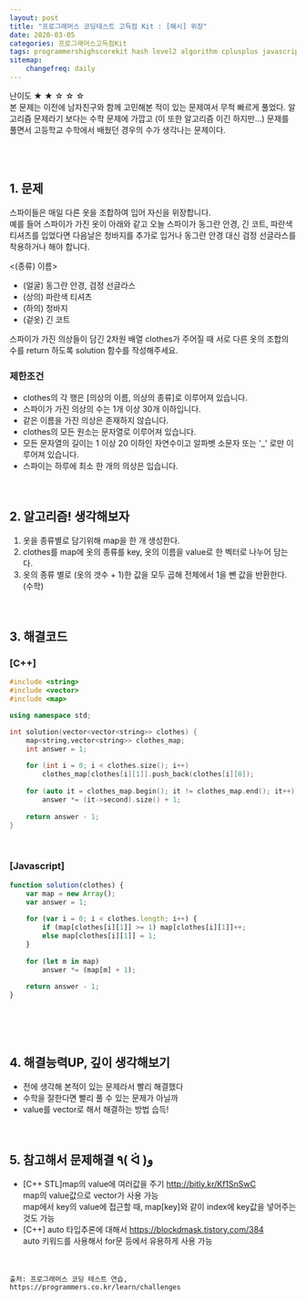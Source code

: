 ```yaml
---
layout: post
title: "프로그래머스 코딩테스트 고득점 Kit : [해시] 위장"
date: 2020-03-05
categories: 프로그래머스고득점Kit
tags: programmershighscorekit hash level2 algorithm cplusplus javascript
sitemap:
    changefreq: daily
---
```


난이도 ★ ★ ☆ ☆ ☆  
본 문제는 이전에 남자친구와 함께 고민해본 적이 있는 문제여서 무척 빠르게 풀었다. 알고리즘 문제라기 보다는 수학 문제에 가깝고 (이 또한 알고리즘 이긴 하지만...) 문제를 풀면서 고등학교 수학에서 배웠던 경우의 수가 생각나는 문제이다.  
<br/>

<br/>

## 1. 문제
스파이들은 매일 다른 옷을 조합하여 입어 자신을 위장합니다.  
예를 들어 스파이가 가진 옷이 아래와 같고 오늘 스파이가 동그란 안경, 긴 코트, 파란색 티셔츠를 입었다면 다음날은 청바지를 추가로 입거나 동그란 안경 대신 검정 선글라스를 착용하거나 해야 합니다.

&lt;(종류)	이름&gt;
- (얼굴)	동그란 안경, 검정 선글라스
- (상의)	파란색 티셔츠
- (하의)	청바지
- (겉옷)	긴 코트

스파이가 가진 의상들이 담긴 2차원 배열 clothes가 주어질 때 서로 다른 옷의 조합의 수를 return 하도록 solution 함수를 작성해주세요.

### 제한조건
- clothes의 각 행은 [의상의 이름, 의상의 종류]로 이루어져 있습니다.
- 스파이가 가진 의상의 수는 1개 이상 30개 이하입니다.
- 같은 이름을 가진 의상은 존재하지 않습니다.
- clothes의 모든 원소는 문자열로 이루어져 있습니다.
- 모든 문자열의 길이는 1 이상 20 이하인 자연수이고 알파벳 소문자 또는 '_' 로만 이루어져 있습니다.
- 스파이는 하루에 최소 한 개의 의상은 입습니다.
<br/><br/><br/>

## 2. 알고리즘! 생각해보자
1. 옷을 종류별로 담기위해 map을 한 개 생성한다.  
2. clothes를 map에 옷의 종류를 key, 옷의 이름을 value로 한 벡터로 나누어 담는다.  
3. 옷의 종류 별로 (옷의 갯수 + 1)한 값을 모두 곱해 전체에서 1을 뺀 값을 반환한다.(수학)  
<br/><br/>

## 3. 해결코드
### [C++]
```c++
#include <string>
#include <vector>
#include <map>

using namespace std;

int solution(vector<vector<string>> clothes) {
    map<string,vector<string>> clothes_map;
    int answer = 1;
    
    for (int i = 0; i < clothes.size(); i++)
        clothes_map[clothes[i][1]].push_back(clothes[i][0]);
    
    for (auto it = clothes_map.begin(); it != clothes_map.end(); it++)
        answer *= (it->second).size() + 1;
    
    return answer - 1;
}
```
<br/>

### [Javascript]
```javascript
function solution(clothes) {
    var map = new Array();
    var answer = 1;
    
    for (var i = 0; i < clothes.length; i++) {
        if (map[clothes[i][1]] >= 1) map[clothes[i][1]]++;
        else map[clothes[i][1]] = 1;
    }
    
    for (let m in map)
        answer *= (map[m] + 1);
    
    return answer - 1;
}
```
<br/><br/><br/>

## 4. 해결능력UP, 깊이 생각해보기
- 전에 생각해 본적이 있는 문제라서 빨리 해결했다
- 수학을 잘한다면 빨리 풀 수 있는 문제가 아닐까
- value를 vector로 해서 해결하는 방법 습득!
<br/><br/><br/>

## 5. 참고해서 문제해결 ٩( ᐛ )و
- [C++ STL]map의 value에 여러값을 주기 <http://bitly.kr/Kf1SnSwC>  
map의 value값으로 vector가 사용 가능  
map에서 key의 value에 접근할 때, map[key]와 같이 index에 key값을 넣어주는 것도 가능
- [C++] auto 타입추론에 대해서 <https://blockdmask.tistory.com/384>  
auto 키워드를 사용해서 for문 등에서 유용하게 사용 가능
<br/><br/><br/>

```
출처: 프로그래머스 코딩 테스트 연습, https://programmers.co.kr/learn/challenges
```